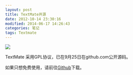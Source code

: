```yaml
---
layout: post
title: TextMate开源
date: 2012-10-14 23:30:16
modified: 2014-06-17 14:26:43
categories: 笔记
tags: Textmate
---
```


<img src="https://raw.github.com/textmate/textmate/gh-pages/images/screenshot.png"/>

TextMate 采用GPL协议，已在9月25日在github.com公开源码。

如果只想免费使用，请前往[Github](https://github.com/textmate/textmate/downloads)下载。